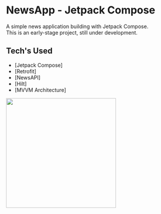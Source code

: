 # NewsApp - Jetpack Compose

A simple news application building with Jetpack Compose.  
This is an early-stage project, still under development.

## Tech's Used
- [Jetpack Compose]
- [Retrofit] 
- [NewsAPI]
- [Hilt]
- [MVVM Architecture]

<img src="https://github.com/user-attachments/assets/20ac9391-5979-4e77-8016-56082ed22b98" width="300"/>

